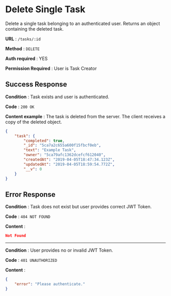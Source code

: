 # Delete Single Task

Delete a single task belonging to an authenticated user. Returns an object containing the deleted task.

**URL** : `/tasks/:id`

**Method** : `DELETE`

**Auth required** : YES

**Permission Required** : User is Task Creator

## Success Response

**Condition** : Task exists and user is authenticated.

**Code** : `200 OK`

**Content example** : The task is deleted from the server. The client receives a copy of the deleted object.

```json
{
    "task": {
        "completed": true,
        "_id": "5ca7a2c655a600f15fbcf0eb",
        "text": "Example Task",
        "owner": "5ca79afc1362dcefcf612040",
        "createdAt": "2019-04-05T18:47:34.123Z",
        "updatedAt": "2019-04-05T18:59:54.772Z",
        "__v": 0
    }
}
```

## Error Response
**Condition** : Task does not exist but user provides correct JWT Token.

**Code** : `404 NOT FOUND`

**Content** :

```json
Not Found
```

---

**Condition** : User provides no or invalid JWT Token.

**Code** : `401 UNAUTHORIZED`

**Content** :

```json
{
    "error": "Please authenticate."
}
```